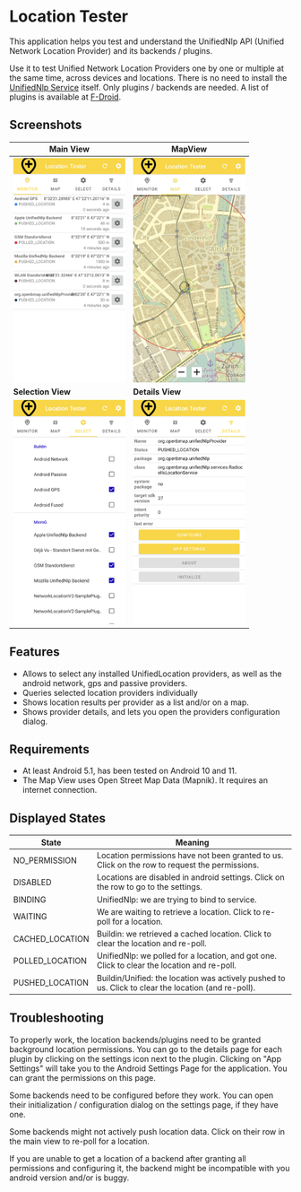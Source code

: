 Location Tester
===============

This application helps you test and understand the UnifiedNlp API 
(Unified Network Location Provider) and its backends / plugins.
 
Use it to test Unified Network Location Providers one by one
or multiple at the same time, across devices and locations. There is 
no need to install the [UnifiedNlp Service](https://github.com/microg/UnifiedNlp) 
itself. Only plugins / backends are needed. A list of plugins is 
available at [F-Droid](https://f-droid.org/en/packages/com.google.android.gms/).

## Screenshots

**Main View** | **MapView**
--- | ---
<img src="public/screenshots/locationtester_main_view.png" alt="Main View" width="200"/>|<img src="public/screenshots/locationtester_map_view.jpg" alt="Map View" width="200"/>
**Selection View** | **Details View**
<img src="public/screenshots/locationtester_selection_view.png" alt="Selection View" width="200"/>|<img src="public/screenshots/locationtester_details_view.png" alt="Details View" width="200"/>


## Features
* Allows to select any installed UnifiedLocation providers,
  as well as the android network, gps and passive providers.
* Queries selected location providers individually
* Shows location results per provider as a list and/or on a map.
* Shows provider details, and lets you open the providers
  configuration dialog.

## Requirements

* At least Android 5.1, has been tested on Android 10 and 11.
* The Map View uses Open Street Map Data (Mapnik).
  It requires an internet connection.
  
## Displayed States

| State              | Meaning                                                  |
| ------------------ | -------------------------------------------------------- | 
| NO_PERMISSION      | Location permissions have not been granted to us. Click on the row to request the permissions.
| DISABLED           | Locations are disabled in android settings. Click on the row to go to the settings.
| BINDING            | UnifiedNlp: we are trying to bind to service.               |
| WAITING            | We are waiting to retrieve a location. Click to re-poll for a location.   |
| CACHED_LOCATION    | Buildin: we retrieved a cached location. Click to clear the location and re-poll. |
| POLLED_LOCATION    | UnifiedNlp: we polled for a location, and got one. Click to clear the location and re-poll. |
| PUSHED_LOCATION    | Buildin/Unified: the location was actively pushed to us. Click to clear the location (and re-poll).  |

## Troubleshooting

To properly work, the location backends/plugins need to be granted background
location permissions. You can go to the details page for each plugin by clicking
on the settings icon next to the plugin. Clicking on "App Settings" will
take you to the Android Settings Page for the application. 
You can grant the permissions on this page.

Some backends need to be configured before they work. You can open their 
initialization / configuration dialog on the settings page, if they have one.

Some backends might not actively push location data. Click on their row in the main view
to re-poll for a location.

If you are unable to get a location of a backend after granting all permissions and
configuring it, the backend might be incompatible with you android version and/or
is buggy. 